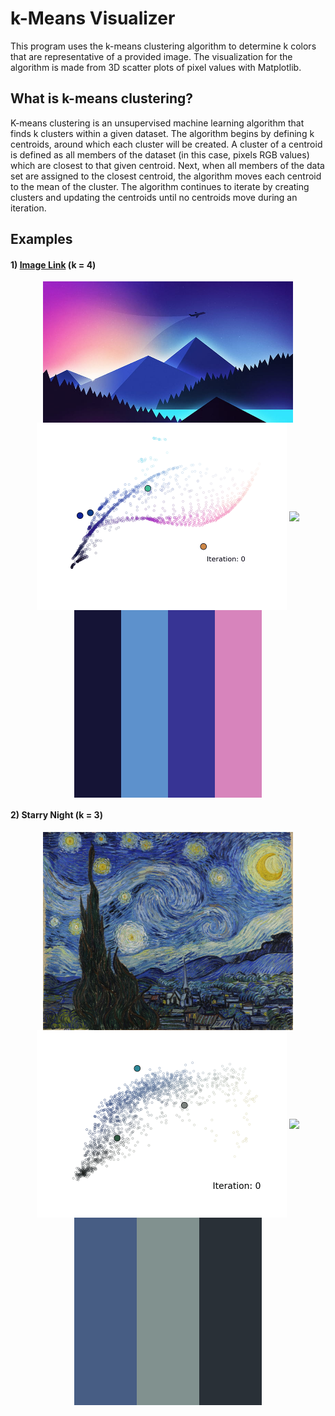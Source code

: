 # k-Means Visualizer
This program uses the k-means clustering algorithm to determine k colors that are representative of a provided image. The visualization for the algorithm is made from 3D scatter plots of pixel values with Matplotlib.

## What is k-means clustering?
K-means clustering is an unsupervised machine learning algorithm that finds k clusters within a given dataset. The algorithm begins by defining k centroids, around which each cluster will be created. A cluster of a centroid is defined as all members of the dataset (in this case, pixels RGB values) which are closest to that given centroid. Next, when all members of the data set are assigned to the closest centroid, the algorithm moves each centroid to the mean of the cluster. The algorithm continues to iterate by creating clusters and updating the centroids until no centroids move during an iteration.

## Examples
#### 1) [Image Link](https://c4.wallpaperflare.com/wallpaper/778/821/245/minimalism-minimal-art-minimalist-airplane-wallpaper-preview.jpg) (k = 4)
  <p align="center">
    <img width="400" align="center" src="images/minimalist_landscape1.jpg">
    <img width="400" align="center" src="examples/iterate_animation1.gif">
    <img width="400" align="center" src="examples/rotate_animation1.gif">
    <img width="300" align="center" src="examples/palette1.png">
  </p>
  
#### 2) Starry Night (k = 3)
  <p align="center">
    <img width="400" align="center" src="images/starrynight.jpg">
    <img width="400" align="center" src="examples/iterate_animation2.gif">
    <img width="400" align="center" src="examples/rotate_animation2.gif">
    <img width="300" align="center" src="examples/palette2.png">
  </p>

